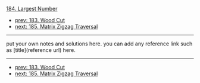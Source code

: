 [184. Largest Number](http://www.lintcode.com/problem/largest-number)

- [prev: 183. Wood Cut](183-wood-cut.md)
- [next: 185. Matrix Zigzag Traversal](185-matrix-zigzag-traversal.md)

---

put your own notes and solutions here.
you can add any reference link such as [title](reference url) here.

---

- [prev: 183. Wood Cut](183-wood-cut.md)
- [next: 185. Matrix Zigzag Traversal](185-matrix-zigzag-traversal.md)
